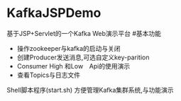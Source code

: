 # KafkaJSPDemo
基于JSP+Servlet的一个Kafka Web演示平台
#基本功能
<ul>
  <li>操作zookeeper与kafka的启动与关闭</li>
  <li>创建Producer发送消息,可选自定义key-parition</li>
  <li>Consumer High 和Low　Api的使用演示</li>
  <li>查看Topics与日志文件</li>
</ul>
Shell脚本程序(start.sh)
方便管理Kafka集群系统,与功能演示
